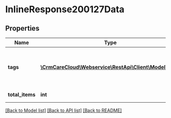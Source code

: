 # InlineResponse200127Data

## Properties
Name | Type | Description | Notes
------------ | ------------- | ------------- | -------------
**tags** | [**\CrmCareCloud\Webservice\RestApi\Client\Model\Tag[]**](Tag.md) | List of the all tags assigned to the resource rewards. | [optional] 
**total_items** | **int** | Count of all found tags | [optional] 

[[Back to Model list]](../../README.md#documentation-for-models) [[Back to API list]](../../README.md#documentation-for-api-endpoints) [[Back to README]](../../README.md)

